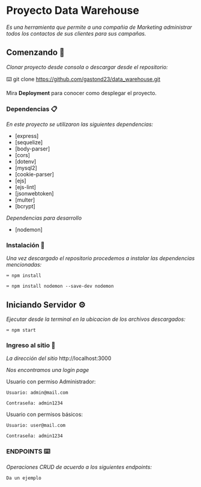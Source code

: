 # Proyecto Data Warehouse

_Es una herramienta que permite a una compañia de Marketing administrar todos los contactos de sus clientes para sus campañas._

## Comenzando 🚀

_Clonar proyecto desde consola o descargar desde el repositorio:_

⌨️ git clone https://github.com/gastond23/data_warehouse.git

Mira **Deployment** para conocer como desplegar el proyecto.

### Dependencias 📋

_En este proyecto se utilizaron las siguientes dependencias:_

- [express]
- [sequelize]
- [body-parser]
- [cors]
- [dotenv]
- [mysql2]
- [cookie-parser]
- [ejs]
- [ejs-lint]
- [jsonwebtoken]
- [multer]
- [bcrypt]

_Dependencias para desarrollo_

- [nodemon]

### Instalación 🔧

_Una vez descargado el repositorio procedemos a instalar las dependencias mencionadas:_

```
⌨️ npm install

⌨️ npm install nodemon --save-dev nodemon
```

## Iniciando Servidor ⚙️

_Ejecutar desde la terminal en la ubicacion de los archivos descargados:_

```
⌨️ npm start
```

### Ingreso al sitio 🔩

_La dirección del sitio_ http://localhost:3000

_Nos encontramos una login page_

Usuario con permiso Administrador:

```
Usuario: admin@mail.com

Contraseña: admin1234
```

Usuario con permisos básicos:

```
Usuario: user@mail.com

Contraseña: admin1234
```

### ENDPOINTS ⌨️

_Operaciones CRUD de acuerdo a los siguientes endpoints:_

```
Da un ejemplo
```